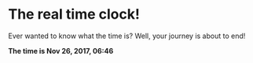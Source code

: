 # The real time clock!

Ever wanted to know what the time is? Well, your journey is about to end!

**The time is Nov 26, 2017, 06:46**